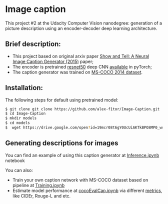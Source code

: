 # Image caption

This project #2 at the Udacity Computer Vision nanodegree:  generation of a picture description using an encoder-decoder deep learning architecture.

## Brief description:

  - This project based on original arxiv paper [Show and Tell: A Neural Image Caption Generator (2015)](https://arxiv.org/abs/1411.4555) paper;
  - The encoder is pretrained [resnet50](https://arxiv.org/abs/1512.03385) deep CNN [available](https://pytorch.org/docs/stable/_modules/torchvision/models/resnet.html#resnet50) in pyTorch; 
  - The caption generator was trained on [MS-COCO 2014 dataset](http://cocodataset.org/#download).
 
## Installation:

The following steps for default using pretrained model:
```sh 
$ git clone git clone https://github.com/alex-f1tor/Image-Caption.git
$ cd Image-Caption
$ mkdir models
$ cd models
$  wget https://drive.google.com/open?id=19mcr08t6gY0UcUiAKTkBPO8MP0_wsghV -O 'decoder-4.pkl' && wget https://drive.google.com/open?id=1xe4zTMQAnH8QxcwHF7-i2lnmoBecJPYT -O 'encoder-4.pkl'
```

## Generating descriptions for images

You can find an example of using this caption generator at [Inference.ipynb]() notebook

You can also:
  - Train your own caption network with MS-COCO dataset based on pipeline at [Training.ipynb]()
  - Estimate model performance at [cocoEvalCap.ipynb]() via different [metrics](https://github.com/tylin/coco-caption), like CIDEr, Rouge-L and etc.
